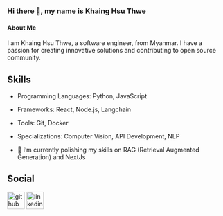 ### Hi there 👋, my name is Khaing Hsu Thwe
#### About Me
I am Khaing Hsu Thwe, a software engineer, from Myanmar. I have a passion for creating innovative solutions and contributing to open source community. 

## Skills
- Programming Languages: Python, JavaScript
- Frameworks: React, Node.js, Langchain
- Tools: Git, Docker
- Specializations: Computer Vision, API Development, NLP

- 🌱 I’m currently polishing my skills on RAG (Retrieval Augmented Generation) and NextJs

## Social
[<img src='https://cdn.jsdelivr.net/npm/simple-icons@3.0.1/icons/github.svg' alt='github' height='40'>](https://github.com/atom017) 
[<img src='https://cdn.jsdelivr.net/npm/simple-icons@3.0.1/icons/linkedin.svg' alt='linkedin' height='40'>](https://www.linkedin.com/in/khaing-hsu-thwe-00936a1bb/) 


